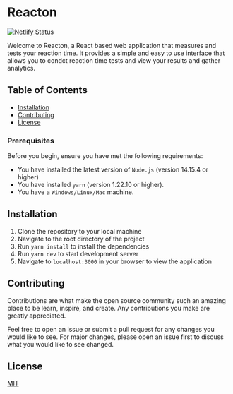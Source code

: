 # Reacton 
[![Netlify Status](https://api.netlify.com/api/v1/badges/74804c15-62e1-43c2-896c-13ac3ceedcd2/deploy-status)](https://app.netlify.com/sites/reactontech/deploys)

Welcome to Reacton, a React based web application that measures and tests your reaction time. It provides a simple and easy to use interface that allows you to condct reaction time tests and view your results and gather analytics.
## Table of Contents

- [Installation](#installation)
- [Contributing](#contributing)
- [License](#license)

### Prerequisites

Before you begin, ensure you have met the following requirements:
* You have installed the latest version of `Node.js` (version 14.15.4 or higher) 
* You have installed `yarn` (version 1.22.10 or higher).
* You have a `Windows/Linux/Mac` machine.

## Installation

1. Clone the repository to your local machine
2. Navigate to the root directory of the project
3. Run `yarn install` to install the dependencies
4. Run `yarn dev` to start development server
5. Navigate to `localhost:3000` in your browser to view the application

## Contributing

Contributions are what make the open source community such an amazing place to be learn, inspire, and create. Any contributions you make are greatly appreciated.

Feel free to open an issue or submit a pull request for any changes you would like to see. For major changes, please open an issue first to discuss what you would like to see changed.

## License

[MIT](LICENSE)






